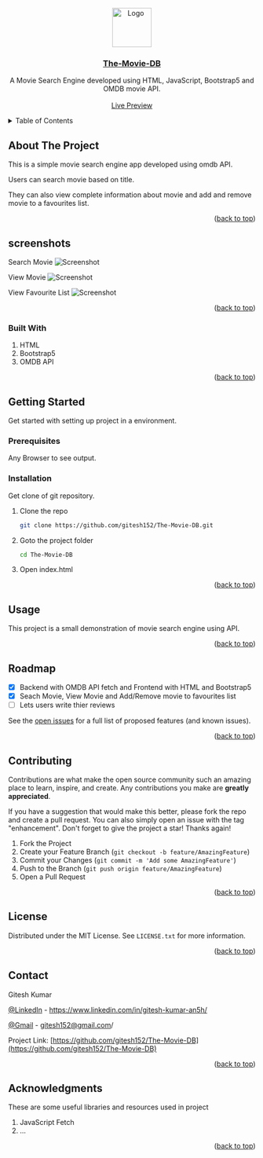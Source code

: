 <a name="readme-top"></a>

<div align="center" >
  <a href="https://github.com/gitesh152/The-Movie-DB">
    <img src="https://res.cloudinary.com/dm34wmjlm/image/upload/v1691393728/The-Movie-DB/favicon_nxhdjv.png" alt="Logo" width="80" height="80">
    <h3 align="center">The-Movie-DB</h3>
  </a>

  <p align="center">
    A Movie Search Engine developed using HTML, JavaScript, Bootstrap5 and OMDB movie API.
    <br />
    <br />
    <a target="_blank" href="https://gitesh152.github.io/The-Movie-DB/" >Live Preview</a>
  </p>
</div>

<!-- TABLE OF CONTENTS -->

<details>
  <summary>Table of Contents</summary>
  <ol>
    <li>
      <a href="#about-the-project">About The Project</a>
      <a href="#screenshots">Screenshots</a>
      <ul>
        <li><a href="#built-with">Built With</a></li>
      </ul>
    </li>
    <li>
      <a href="#getting-started">Getting Started</a>
      <ul>
        <li><a href="#prerequisites">Prerequisites</a></li>
        <li><a href="#installation">Installation</a></li>
      </ul>
    </li>
    <li><a href="#usage">Usage</a></li>
    <li><a href="#roadmap">Roadmap</a></li>
    <li><a href="#contributing">Contributing</a></li>
    <li><a href="#license">License</a></li>
    <li><a href="#contact">Contact</a></li>
    <li><a href="#acknowledgments">Acknowledgments</a></li>
  </ol>
</details>

<!-- ABOUT THE PROJECT -->

## About The Project

This is a simple movie search engine app developed using omdb API.

Users can search movie based on title.

They can also view complete information about movie and add and remove movie to a favourites list.

<p align="right">(<a href="#readme-top">back to top</a>)</p>

## screenshots

Search Movie
![Screenshot](https://res.cloudinary.com/dm34wmjlm/image/upload/v1691395388/The-Movie-DB/SS/the-movie-db-home_erx0v1.png)

View Movie
![Screenshot](https://res.cloudinary.com/dm34wmjlm/image/upload/v1691395388/The-Movie-DB/SS/the-movie-db-viewMovie_irc866.png)

View Favourite List
![Screenshot](https://res.cloudinary.com/dm34wmjlm/image/upload/v1691395389/The-Movie-DB/SS/the-movie-db-viewFav_rl2viw.png)

<p align="right">(<a href="#readme-top">back to top</a>)</p>

### Built With

<ol>
<li>HTML</li>
<li>Bootstrap5</li>
<li>OMDB API</li>
</ol>

<p align="right">(<a href="#readme-top">back to top</a>)</p>

<!-- GETTING STARTED -->

## Getting Started

Get started with setting up project in a environment.

### Prerequisites

Any Browser to see output.

### Installation

Get clone of git repository.

1. Clone the repo
   ```sh
   git clone https://github.com/gitesh152/The-Movie-DB.git
   ```
2. Goto the project folder
   ```sh
   cd The-Movie-DB
   ```
3. Open index.html

<p align="right">(<a href="#readme-top">back to top</a>)</p>

<!-- USAGE EXAMPLES -->

## Usage

This project is a small demonstration of movie search engine using API.

<p align="right">(<a href="#readme-top">back to top</a>)</p>

<!-- ROADMAP -->

## Roadmap

- [x] Backend with OMDB API fetch and Frontend with HTML and Bootstrap5
- [x] Seach Movie, View Movie and Add/Remove movie to favourites list
- [ ] Lets users write thier reviews

See the [open issues](https://github.com/gitesh152/The-Movie-DB/issues) for a full list of proposed features (and known issues).

<p align="right">(<a href="#readme-top">back to top</a>)</p>

<!-- CONTRIBUTING -->

## Contributing

Contributions are what make the open source community such an amazing place to learn, inspire, and create. Any contributions you make are **greatly appreciated**.

If you have a suggestion that would make this better, please fork the repo and create a pull request. You can also simply open an issue with the tag "enhancement".
Don't forget to give the project a star! Thanks again!

1. Fork the Project
2. Create your Feature Branch (`git checkout -b feature/AmazingFeature`)
3. Commit your Changes (`git commit -m 'Add some AmazingFeature'`)
4. Push to the Branch (`git push origin feature/AmazingFeature`)
5. Open a Pull Request

<p align="right">(<a href="#readme-top">back to top</a>)</p>

<!-- LICENSE -->

## License

Distributed under the MIT License. See `LICENSE.txt` for more information.

<p align="right">(<a href="#readme-top">back to top</a>)</p>

<!-- CONTACT -->

## Contact

Gitesh Kumar

[@LinkedIn](https://www.linkedin.com/in/gitesh-kumar-an5h/) - https://www.linkedin.com/in/gitesh-kumar-an5h/

[@Gmail](https://mail.google.com/mail/u/0/?fs=1&to=gitesh152@gmail.com&su=SUBJECT&body=BODY&tf=cm) - gitesh152@gmail.com/

Project Link: [https://github.com/gitesh152/The-Movie-DB](https://github.com/gitesh152/The-Movie-DB)

<p align="right">(<a href="#readme-top">back to top</a>)</p>

<!-- ACKNOWLEDGMENTS -->

## Acknowledgments

These are some useful libraries and resources used in project

<ol>
<li>JavaScript Fetch</li>
<li>...</li>
</ol>

<p align="right">(<a href="#readme-top">back to top</a>)</p>
